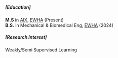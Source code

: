 <p></p>

##### [Education]
**M.S** in [AIX](https://aix.ewha.ac.kr/), [EWHA](http://www.ewha.ac.kr/ewha/index.do) (Present)<br>
**B.S.** in  Mechanical & Biomedical Eng, [EWHA](http://www.ewha.ac.kr/ewha/index.do) (2024)

##### [Research Interest]
Weakly/Semi Supervised Learning
